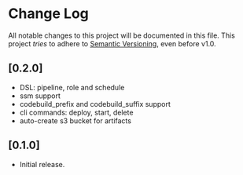 # Change Log

All notable changes to this project will be documented in this file.
This project *tries* to adhere to [Semantic Versioning](http://semver.org/), even before v1.0.

## [0.2.0]
- DSL: pipeline, role and schedule
- ssm support
- codebuild_prefix and codebuild_suffix support
- cli commands: deploy, start, delete
- auto-create s3 bucket for artifacts

## [0.1.0]
- Initial release.
